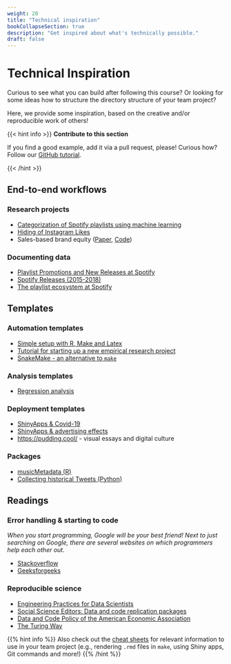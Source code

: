 ```yaml
---
weight: 20
title: "Technical inspiration"
bookCollapseSection: true
description: "Get inspired about what's technically possible."
draft: false
---
```


# Technical Inspiration

Curious to see what you can build after following this course? Or looking for some ideas how to structure the directory structure of your team project?

Here, we provide some inspiration, based on the creative and/or reproducible work of others!

{{< hint info >}}
__Contribute to this section__

If you find a good example, add it via a pull request, please! Curious how? Follow our [GitHub tutorial](../../docs/tutorials/version-control).

{{< /hint >}}

## End-to-end workflows

### Research projects

* [Categorization of Spotify playlists using machine learning](https://github.com/hannesdatta/spotify-playlist-clustering)
* [Hiding of Instagram Likes](https://github.com/RoyKlaasseBos/Hiding-Instagram-Likes)
* Sales-based brand equity ([Paper](https://doi.org/10.1509/jm.15.0340), [Code](https://github.com/hannesdatta/brand-equity-journal-of-marketing))

### Documenting data
* [Playlist Promotions and New Releases at Spotify](https://github.com/hannesdatta/data-spotify-promotions-releases)
* [Spotify Releases (2015-2018)](https://github.com/hannesdatta/data-spotify-releases-2015-2018)
* [The playlist ecosystem at Spotify](https://github.com/hannesdatta/data-spotify-playlist-ecosystem)


## Templates

### Automation templates

- [Simple setup with R, Make and Latex](https://tilburgsciencehub.com/examples/simple-reproducible-workflow/)
- [Tutorial for starting up a new empirical research project](https://tilburgsciencehub.com/start/new-project/?utm_campaign=referral-short)
- [SnakeMake - an alternative to `make`](https://github.com/lachlandeer/snakemake-econ-r)

### Analysis templates

- [Regression analysis](https://tilburgsciencehub.com/analyze/regression/?utm_campaign=referral-short)

### Deployment templates

- [ShinyApps & Covid-19](https://tilburgsciencehub.com/try/shiny-app/?utm_campaign=referral-short)
- [ShinyApps & advertising effects](http://advertising-effects.chicagobooth.edu)
- https://pudding.cool/ - visual essays and digital culture

### Packages

* [musicMetadata (R)](https://github.com/hannesdatta/musicMetadata)
* [Collecting historical Tweets (Python)](https://github.com/MartinBeckUT/TwitterScraper/tree/master/snscrape)

## Readings

### Error handling & starting to code

*When you start programming, Google will be your best friend! Next to just searching on Google, there are several websites on which programmers help each other out.*

* [Stackoverflow](https://stackoverflow.com/)
* [Geeksforgeeks](https://www.geeksforgeeks.org/)

### Reproducible science

* [Engineering Practices for Data Scientists](https://valohai.com/assets/files/engineering-practices-web.pdf)
* [Social Science Editors: Data and code replication packages](https://social-science-data-editors.github.io/guidance/Requested_information.html)
* [Data and Code Policy of the American Economic Association](https://www.aeaweb.org/journals/data/data-code-policy)
* [The Turing Way](https://the-turing-way.netlify.app/)

{{% hint info %}}
Also check out the [cheat sheets](../cheat-sheets) for relevant information to use in your team project (e.g., rendering `.rmd` files in `make`, using Shiny apps, Git commands and more!)
{{% /hint %}}